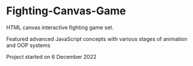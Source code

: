 # Fighting-Canvas-Game

HTML canvas interactive fighting game set.

Featured advanced JavaScript concepts with various stages of animation and OOP systems

Project started on 6 December 2022
